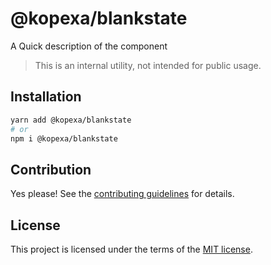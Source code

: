 # @kopexa/blankstate

A Quick description of the component

> This is an internal utility, not intended for public usage.

## Installation

```sh
yarn add @kopexa/blankstate
# or
npm i @kopexa/blankstate
```

## Contribution

Yes please! See the
[contributing guidelines](https://github.com/kopexa-grc/sight/blob/master/CONTRIBUTING.md)
for details.

## License

This project is licensed under the terms of the
[MIT license](https://github.com/kopexa-grc/sight/blob/master/LICENSE).